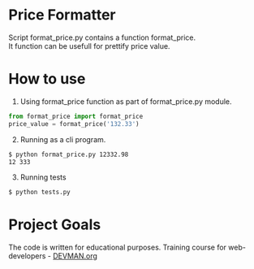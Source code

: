 # Price Formatter

Script format_price.py contains a function format_price.  
It function can be usefull for prettify price value.

# How to use

1. Using format_price function as part of format_price.py module.

```python
from format_price import format_price
price_value = format_price('132.33')
```

2. Running as a cli program.

```bash
$ python format_price.py 12332.98
12 333
```
3. Running tests
```bash
$ python tests.py
```


# Project Goals

The code is written for educational purposes. Training course for web-developers - [DEVMAN.org](https://devman.org)
